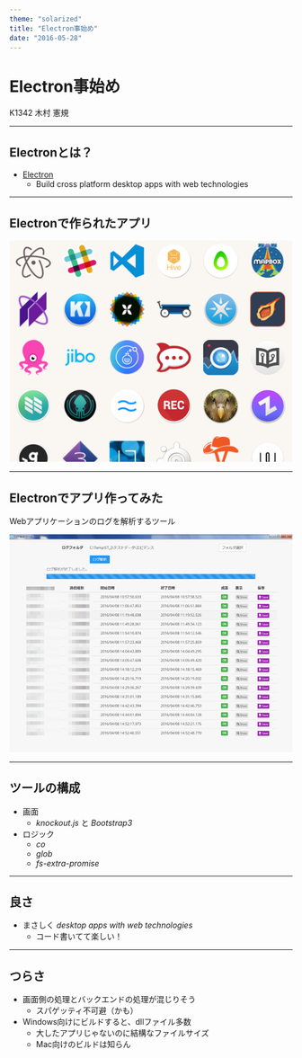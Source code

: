 ```yaml
---
theme: "solarized"
title: "Electron事始め"
date: "2016-05-28" 
---
```

# Electron事始め

K1342 木村 憲規

---

## Electronとは？

* [Electron](http://electron.atom.io/)
  - Build cross platform desktop apps with web technologies

---

## Electronで作られたアプリ

![アプリアイコン](./images/electron-apps.png)

---

## Electronでアプリ作ってみた

Webアプリケーションのログを解析するツール

![ログ解析ツール](./images/electron-app-sample.png)

---

## ツールの構成

* 画面
  - *knockout.js* と *Bootstrap3*
* ロジック
  - *co*
  - *glob*
  - *fs-extra-promise*

---

## 良さ

* まさしく *desktop apps with web technologies*
  - コード書いてて楽しい！

---

## つらさ

* 画面側の処理とバックエンドの処理が混じりそう
  - スパゲッティ不可避（かも）
* Windows向けにビルドすると、dllファイル多数
  - 大したアプリじゃないのに結構なファイルサイズ
  - Mac向けのビルドは知らん
